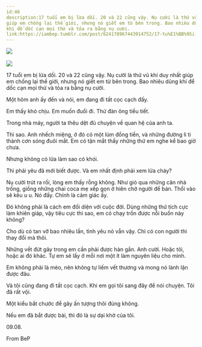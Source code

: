 ```yaml
---
id:46
description:17 tuổi em bị lừa dối. 20 và 22 cũng vậy. Nụ cười là thứ vũ khí duy nhất
giúp em chống lại thế giới, nhưng nó giết em từ bên trong. Bao nhiêu dũng
khí để dốc cạn mọi thứ và tỏa ra bằng nụ cười.
link:https://iambep.tumblr.com/post/624178967443914752/17-tu%E1%BB%95i-em-b%E1%BB%8B-l%E1%BB%ABa-d%E1%BB%91i-20-v%C3%A0-22-c%C5%A9ng-v%E1%BA%ADy-n%E1%BB%A5-c%C6%B0%E1%BB%9Di
---
```


![](https://64.media.tumblr.com/c40873e21097cbacc889f6d7d9a77880/19f114703e6e49fa-e9/s1280x1920/e0aeb70ccf251728e6dbc395898e885d25cae9ed.jpg) 

![](https://64.media.tumblr.com/4074ced786e674bc1c8cb2834f4372f8/19f114703e6e49fa-9e/s1280x1920/7cd80f60cba8ea2ab1aaf5054572d7f9943f4579.jpg)

17 tuổi em bị lừa dối. 20 và 22 cũng vậy. Nụ cười là thứ vũ khí duy nhất
giúp em chống lại thế giới, nhưng nó giết em từ bên trong. Bao nhiêu dũng
khí để dốc cạn mọi thứ và tỏa ra bằng nụ cười.

Một hôm anh ấy đến và nói, em đang đi tất cọc cạch đấy.

Em thấy khó chịu. Em muốn đuổi đi. Thứ đàn ông tiểu tiết.

Trong nhà máy, người ta thêu dệt đủ chuyện về quan hệ của anh ta.

Thì sao. Anh nhếch miệng, ở đó có một lúm đồng tiền, và những đường li ti
thành cơn sóng đuôi mắt. Em có tận mắt thấy những thứ em nghe kể bao giờ
chưa.

Nhưng không có lửa làm sao có khói.

Thì phải yêu đã mới biết được. Và em nhất định phải xem lửa cháy?

Nụ cười trút ra rồi, lòng em thấy rỗng không. Như gió qua những căn nhà
trống, giống những chai coca mẹ xếp gọn ở hiên chờ người để bán. Thổi vào
sẽ kêu u u. Nó đấy. Chính là cảm giác ấy.

Đó không phải là cách em đối diện với cuộc đời. Dùng những thứ tích cực
làm khiên giáp, vậy tiêu cực thì sao, em có chạy trốn được nỗi buồn này
không?

Cho dù có tan vỡ bao nhiêu lần, tình yêu nó vẫn vậy. Chỉ có con người thì
thay đổi mà thôi.

Những vết đứt gãy trong em cần phải được hàn gắn. Anh cười. Hoặc tôi, hoặc
ai đó khác. Tự em sẽ lấy ở mỗi nơi một ít làm nguyên liệu cho mình.

Em không phải là mèo, nên không tự liếm vết thương và mong nó lành lặn được
đâu.

Và tôi cũng đang đi tất cọc cạch. Khi em gọi tôi sang đây để nói chuyện.
Tôi đã rất vội.

Một kiểu bắt chước để gây ấn tượng thôi đúng không.

Nếu em đã bắt được bài, thì đó là sự dại khờ của tôi.

09.08.

From BeP